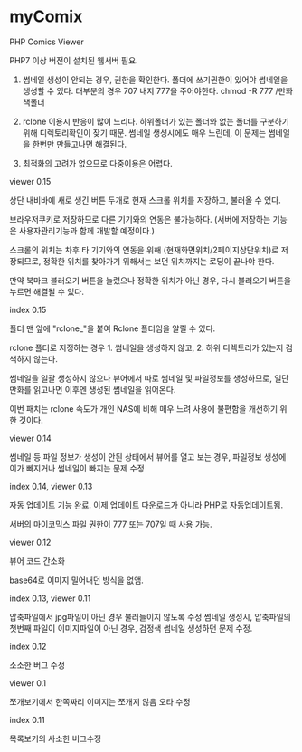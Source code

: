 # myComix
PHP Comics Viewer


PHP7 이상 버전이 설치된 웹서버 필요.


1. 썸네일 생성이 안되는 경우, 권한을 확인한다.
  폴더에 쓰기권한이 있어야 썸네일을 생성할 수 있다.
  대부분의 경우 707 내지 777을 주어야한다.
  chmod -R 777 /만화책폴더


2. rclone 이용시 반응이 많이 느리다.
  하위폴더가 있는 폴더와 없는 폴더를 구분하기 위해 디렉토리확인이 잦기 때문. 
  썸네일 생성시에도 매우 느린데, 이 문제는 썸네일을 한번만 만들고나면 해결된다.


3. 최적화의 고려가 없으므로 다중이용은 어렵다.




viewer 0.15

상단 내비바에 새로 생긴 버튼 두개로 현재 스크롤 위치를 저장하고, 불러올 수 있다.

브라우저쿠키로 저장하므로 다른 기기와의 연동은 불가능하다. (서버에 저장하는 기능은 사용자관리기능과 함께 개발할 예정이다.)

스크롤의 위치는 차후 타 기기와의 연동을 위해 (현재화면위치/2페이지상단위치)로 저장되므로, 정확한 위치를 찾아가기 위해서는 보던 위치까지는 로딩이 끝나야 한다.

만약 북마크 불러오기 버튼을 눌렀으나 정확한 위치가 아닌 경우, 다시 불러오기 버튼을 누르면 해결될 수 있다.




index 0.15

폴더 맨 앞에 "rclone_"을 붙여 Rclone 폴더임을 알릴 수 있다.

rclone 폴더로 지정하는 경우 1. 썸네일을 생성하지 않고,  2. 하위 디렉토리가 있는지 검색하지 않는다.

썸네일을 일괄 생성하지 않으나 뷰어에서 따로 썸네일 및 파일정보를 생성하므로, 일단 만화를 읽고나면 이후엔 생성된 썸네일을 읽어온다.

이번 패치는 rclone 속도가 개인 NAS에 비해 매우 느려 사용에 불편함을 개선하기 위한 것이다.




viewer 0.14

썸네일 등 파일 정보가 생성이 안된 상태에서 뷰어를 열고 보는 경우, 파일정보 생성에 이가 빠지거나 썸네일이 빠지는 문제 수정





index 0.14, viewer 0.13

자동 업데이트 기능 완료. 이제 업데이트 다운로드가 아니라 PHP로 자동업데이트됨.

서버의 마이코믹스 파일 권한이 777 또는 707일 때 사용 가능.






viewer 0.12

뷰어 코드 간소화

base64로 이미지 밀어내던 방식을 없앰.






index 0.13, viewer 0.11

압축파일에서 jpg파일이 아닌 경우 불러들이지 않도록 수정
썸네일 생성시, 압축파일의 첫번째 파일이 이미지파일이 아닌 경우, 검정색 썸네일 생성하던 문제 수정.



index 0.12

소소한 버그 수정



viewer 0.1

쪼개보기에서 한쪽짜리 이미지는 쪼개지 않음
오타 수정 



index 0.11

목록보기의 사소한 버그수정
